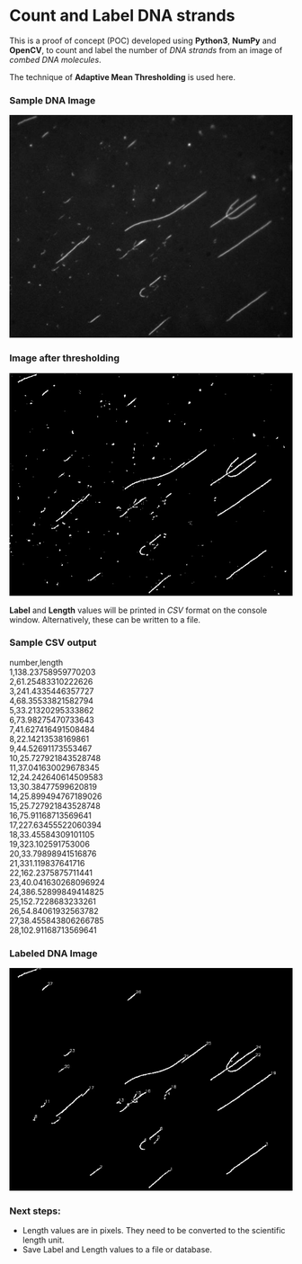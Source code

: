 # Count and Label DNA strands
This is a proof of concept (POC) developed using **Python3**, **NumPy** and **OpenCV**, to count and label the number of _DNA strands_ from an image of _combed DNA molecules_.

The technique of **Adaptive Mean Thresholding** is used here.

### Sample DNA Image
![Sample DNA Image](12da1dc4adab6e00952790c8e363a9a62e945fd3.jpg)

### Image after thresholding
![Image after thresholding](12da1dc4adab6e00952790c8e363a9a62e945fd3-after-thresholding.jpg)

**Label** and **Length** values will be printed in _CSV_ format on the console window. Alternatively, these can be written to a file.

### Sample CSV output

number,length  
1,138.23758959770203  
2,61.25483310222626  
3,241.4335446357727  
4,68.35533821582794  
5,33.21320295333862  
6,73.98275470733643  
7,41.627416491508484  
8,22.14213538169861  
9,44.52691173553467  
10,25.727921843528748  
11,37.041630029678345  
12,24.242640614509583  
13,30.38477599620819  
14,25.899494767189026  
15,25.727921843528748  
16,75.91168713569641  
17,227.63455522060394  
18,33.45584309101105  
19,323.102591753006  
20,33.79898941516876  
21,331.119837641716  
22,162.2375875711441  
23,40.041630268096924  
24,386.52899849414825  
25,152.7228683233261  
26,54.84061932563782  
27,38.455843806266785  
28,102.91168713569641

### Labeled DNA Image
![Labeled DNA Image](12da1dc4adab6e00952790c8e363a9a62e945fd3-with-labels.jpg)

### Next steps:  
* Length values are in pixels. They need to be converted to the scientific length unit.
* Save Label and Length values to a file or database.


